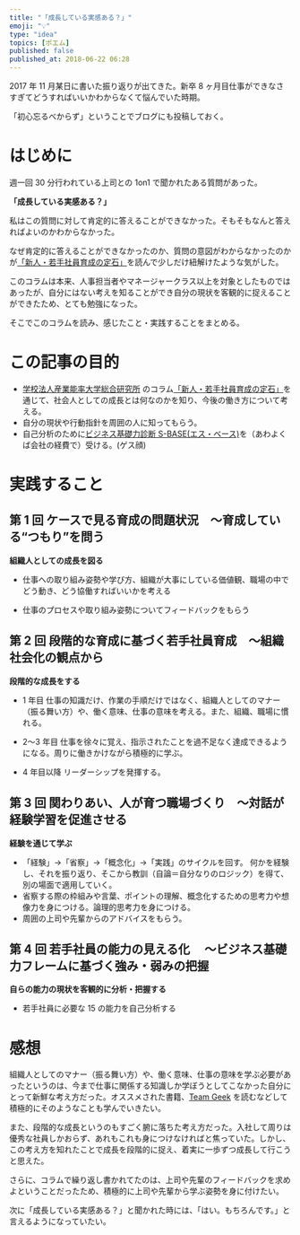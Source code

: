 ```yaml
---
title: "「成長している実感ある？」"
emoji: "💡"
type: "idea"
topics: [ポエム]
published: false
published_at: 2018-06-22 06:28
---
```


2017 年 11 月某日に書いた振り返りが出てきた。新卒 8 ヶ月目仕事ができなさすぎてどうすればいいかわからなくて悩んでいた時期。

「初心忘るべからず」ということでブログにも投稿しておく。

# はじめに

週一回 30 分行われている上司との 1on1 で聞かれたある質問があった。

**「成長している実感ある？」**

私はこの質問に対して肯定的に答えることができなかった。そもそもなんと答えればよいのかわからなかった。

なぜ肯定的に答えることができなかったのか、質問の意図がわからなかったのかが[「新人・若手社員育成の定石」](http://www.hj.sanno.ac.jp/cp/page/11186)を読んで少しだけ紐解けたような気がした。

このコラムは本来、人事担当者やマネージャークラス以上を対象としたものではあったが、自分にはない考えを知ることができ自分の現状を客観的に捉えることができたため、とても勉強になった。

そこでこのコラムを読み、感じたこと・実践することをまとめる。

# この記事の目的

- [学校法人産業能率大学総合研究所](http://www.hj.sanno.ac.jp/) のコラム[「新人・若手社員育成の定石」](http://www.hj.sanno.ac.jp/cp/page/11186)を通じて、社会人としての成長とは何なのかを知り、今後の働き方について考える。
- 自分の現状や行動指針を周囲の人に知ってもらう。
- 自己分析のために[ビジネス基礎力診断 S-BASE(エス・ベース)](http://www.hj.sanno.ac.jp/cp/page/7638)を（あわよくば会社の経費で）受ける。(ゲス顔)

# 実践すること

## 第 1 回 ケースで見る育成の問題状況　～育成している“つもり”を問う

**組織人としての成長を図る**

- 仕事への取り組み姿勢や学び方、組織が大事にしている価値観、職場の中でどう動き、どう協働すればいいかを考える

- 仕事のプロセスや取り組み姿勢についてフィードバックをもらう

## 第 2 回 段階的な育成に基づく若手社員育成　～組織社会化の観点から

**段階的な成長をする**

- 1 年目
  仕事の知識だけ、作業の手順だけではなく、組織人としてのマナー（振る舞い方）や、働く意味、仕事の意味を考える。また、組織、職場に慣れる。

- 2〜3 年目
  仕事を徐々に覚え、指示されたことを過不足なく達成できるようになる。周りに働きかけながら積極的に学ぶ。

- 4 年目以降
  リーダーシップを発揮する。

## 第 3 回 関わりあい、人が育つ職場づくり　～対話が経験学習を促進させる

**経験を通じて学ぶ**

- 「経験」→「省察」→「概念化」→「実践」のサイクルを回す。
  何かを経験し、それを振り返り、そこから教訓（自論＝自分なりのロジック）を得て、別の場面で適用していく。
- 省察する際の枠組みや言葉、ポイントの理解、概念化するための思考力や想像力を身につける。論理的思考力を身につける。
- 周囲の上司や先輩からのアドバイスをもらう。

## 第 4 回 若手社員の能力の見える化　 ～ビジネス基礎力フレームに基づく強み・弱みの把握

**自らの能力の現状を客観的に分析・把握する**

- 若手社員に必要な 15 の能力を自己分析する

# 感想

組織人としてのマナー（振る舞い方）や、働く意味、仕事の意味を学ぶ必要があったというのは、今まで仕事に関係する知識しか学ぼうとしてこなかった自分にとって新鮮な考え方だった。オススメされた書籍、[Team Geek](https://amzn.to/41MGuuX) を読むなどして積極的にそのようなことも学んでいきたい。

また、段階的な成長というのもすごく腑に落ちた考え方だった。入社して周りは優秀な社員しかおらず、あれもこれも身につけなければと焦っていた。しかし、この考え方を知れたことで成長を段階的に捉え、着実に一歩ずつ成長して行こうと思えた。

さらに、コラムで繰り返し書かれてたのは、上司や先輩のフィードバックを求めよということだったため、積極的に上司や先輩から学ぶ姿勢を身に付けたい。

次に「成長している実感ある？」と聞かれた時には、「はい。もちろんです。」と言えるようになっていたい。

